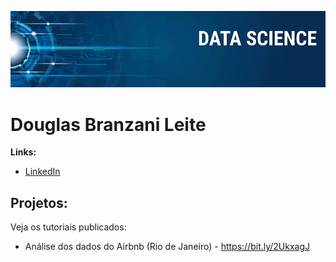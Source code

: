<p align="center">
  <img src="banner.png" >
</p>

# Douglas Branzani Leite

**Links:**
* [LinkedIn](https://www.linkedin.com/in/douglas-l-6a11a817b)

## Projetos:
Veja os tutoriais publicados:

* Análise dos dados do Airbnb (Rio de Janeiro) - https://bit.ly/2UkxagJ

